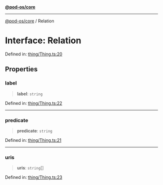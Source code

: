[**@pod-os/core**](../README.md)

***

[@pod-os/core](../globals.md) / Relation

# Interface: Relation

Defined in: [thing/Thing.ts:20](https://github.com/pod-os/PodOS/blob/5f8057b37a40843b32a1365a54e4283e9f14e36c/core/src/thing/Thing.ts#L20)

## Properties

### label

> **label**: `string`

Defined in: [thing/Thing.ts:22](https://github.com/pod-os/PodOS/blob/5f8057b37a40843b32a1365a54e4283e9f14e36c/core/src/thing/Thing.ts#L22)

***

### predicate

> **predicate**: `string`

Defined in: [thing/Thing.ts:21](https://github.com/pod-os/PodOS/blob/5f8057b37a40843b32a1365a54e4283e9f14e36c/core/src/thing/Thing.ts#L21)

***

### uris

> **uris**: `string`[]

Defined in: [thing/Thing.ts:23](https://github.com/pod-os/PodOS/blob/5f8057b37a40843b32a1365a54e4283e9f14e36c/core/src/thing/Thing.ts#L23)
